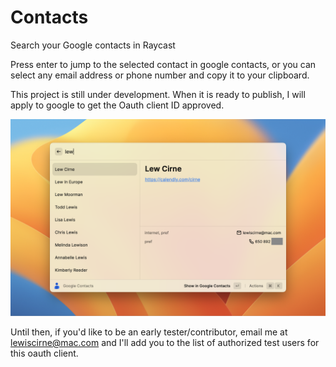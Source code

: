 # Contacts

Search your Google contacts in Raycast

Press enter to jump to the selected contact in google contacts, or you can 
select any email address or phone number and copy it to your clipboard.

This project is still under development. When it is ready to publish,
I will apply to google to get the Oauth client ID approved.

![screenshot](./metadata/contacts-1.png)

Until then, if you'd like to be an early tester/contributor,
email me at lewiscirne@mac.com and I'll add you to the list
of authorized test users for this oauth client.